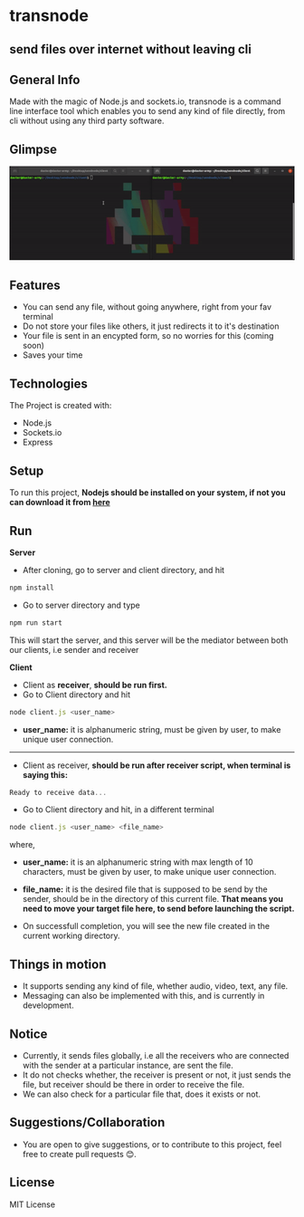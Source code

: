 # transnode

## send files over internet without leaving cli

## General Info

Made with the magic of Node.js and sockets.io, transnode is a command line interface tool which enables you to send any kind of file directly, from cli without using any third party software.

## Glimpse

<img src="./demo-gif.gif" alt="demo-gif"/>

## Features

- You can send any file, without going anywhere, right from your fav terminal
- Do not store your files like others, it just redirects it to it's destination
- Your file is sent in an encypted form, so no worries for this (coming soon)
- Saves your time

## Technologies

The Project is created with:

- Node.js
- Sockets.io
- Express

## Setup

To run this project, **Nodejs should be installed on your system, if not you can download it from [here](https://nodejs.org/en/)**

## Run

**Server**

- After cloning, go to server and client directory, and hit

```js
npm install
```

- Go to server directory and type

```js
npm run start
```

This will start the server, and this server will be the mediator between both our clients, i.e sender and receiver

**Client**

- Client as **receiver**, **should be run first.**
- Go to Client directory and hit

```js
node client.js <user_name>
```

- **user_name:** it is alphanumeric string, must be given by user, to make unique user connection.

<hr/>

- Client as receiver, **should be run after receiver script, when terminal is saying this:**

```js
Ready to receive data...
```

- Go to Client directory and hit, in a different terminal

```js
node client.js <user_name> <file_name>
```

where,

- **user_name:** it is an alphanumeric string with max length of 10 characters, must be given by user, to make unique user connection.

- **file_name:** it is the desired file that is supposed to be send by the sender, should be in the directory of this current file. **That means you need to move your target file here, to send before launching the script.**

* On successfull completion, you will see the new file created in the current working directory.

## Things in motion

- It supports sending any kind of file, whether audio, video, text, any file.
- Messaging can also be implemented with this, and is currently in development.

## Notice

- Currently, it sends files globally, i.e all the receivers who are connected with the sender at a particular instance, are sent the file.
- It do not checks whether, the receiver is present or not, it just sends the file, but receiver should be there in order to receive the file.
- We can also check for a particular file that, does it exists or not.

## Suggestions/Collaboration

- You are open to give suggestions, or to contribute to this project, feel free to create pull requests 😊.

## License

MIT License
